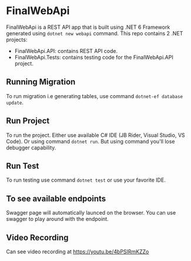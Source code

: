 # FinalWebApi
FinalWebApi is a REST API app that is built using .NET 6 Framework generated using `dotnet new webapi` command.
This repo contains 2 .NET projects:
- FinalWebApi.API: contains REST API code.
- FinalWebApi.Tests: contains testing code for the FinalWebApi.API project.

## Running Migration
To run migration i.e generating tables, use command `dotnet-ef database update`.

## Run Project
To run the project. Either use available C# IDE (JB Rider, Visual Studio, VS Code). Or using command `dotnet run`. But using command you'll lose debugger capability.

## Run Test
To run testing use command `dotnet test` or use your favorite IDE.

## To see available endpoints
Swagger page will automatically launced on the browser. You can use swagger to play around with the endpoint.

## Video Recording
Can see video recording at https://youtu.be/4bPSIRmKZZo
